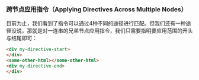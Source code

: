### 跨节点应用指令（Applying Directives Across Multiple Nodes）

目前为止，我们看到了指令可以通过4种不同的途径进行匹配。但我们还有一种途径没说，那就是对一连串的兄弟节点应用指令，我们只需要指明要应用范围的开头与结尾即可：

```html
<div my-directive-start>
</div>
<some-other-html></some-other-html>
<div my-directive-end>
</div>
```